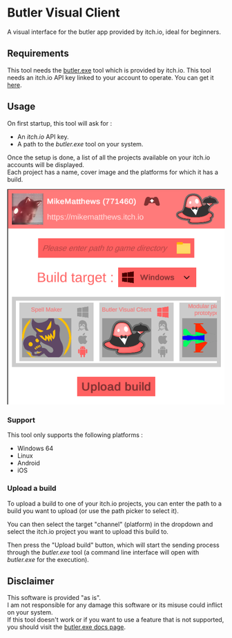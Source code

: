 # Butler Visual Client

A visual interface for the butler app provided by itch.io, ideal for beginners.

## Requirements

This tool needs the [butler.exe](https://itchio.itch.io/butler) tool which is provided by itch.io.
This tool needs an itch.io API key linked to your account to operate. You can get it [here](https://itch.io/user/settings/api-keys).

## Usage

On first startup, this tool will ask for :
- An _itch.io_ API key.
- A path to the _butler.exe_ tool on your system.

Once the setup is done, a list of all the projects available on your itch.io accounts will be displayed.\
Each project has a name, cover image and the platforms for which it has a build.

![](.Screenshots/App.png)

### Support

This tool only supports the following platforms :
- Windows 64
- Linux
- Android
- iOS

### Upload a build

To upload a build to one of your itch.io projects, you can enter the path to a build you want to upload (or use the path picker to select it).

You can then select the target "channel" (platform) in the dropdown and select the itch.io project you want to upload this build to.

Then press the "Upload build" button, which will start the sending process through the _butler.exe_ tool (a command line interface will open with _butler.exe_ for the execution).

## Disclaimer

This software is provided "as is".\
I am not responsible for any damage this software or its misuse could inflict on your system.\
If this tool doesn't work or if you want to use a feature that is not supported, you should visit the [butler.exe docs page](https://itch.io/docs/butler/pushing.html).